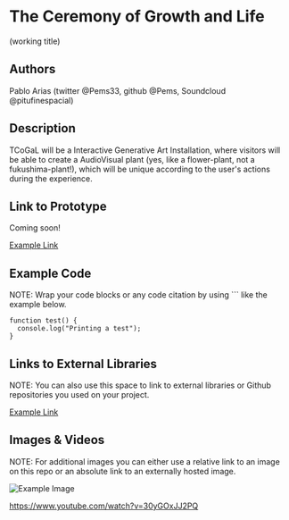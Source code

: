 # The Ceremony of Growth and Life
(working title)

## Authors
Pablo Arias (twitter @Pems33, github @Pems, Soundcloud @pitufinespacial)


## Description
TCoGaL will be a Interactive Generative Art Installation, where visitors will be able to create a AudioVisual plant (yes, like a flower-plant, not a fukushima-plant!), which will be unique according to the user's actions during the experience.

## Link to Prototype
Coming soon!

[Example Link](http://www.google.com "Example Link")

## Example Code
NOTE: Wrap your code blocks or any code citation by using ``` like the example below.
```
function test() {
  console.log("Printing a test");
}
```
## Links to External Libraries
 NOTE: You can also use this space to link to external libraries or Github repositories you used on your project.

[Example Link](http://www.google.com "Example Link")

## Images & Videos
NOTE: For additional images you can either use a relative link to an image on this repo or an absolute link to an externally hosted image.

![Example Image](project_images/cover.jpg?raw=true "Example Image")

https://www.youtube.com/watch?v=30yGOxJJ2PQ
